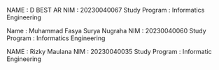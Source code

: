 NAME           : D BEST AR
NIM            : 20230040067
Study Program  : Informatics Engineering

Name           : Muhammad Fasya Surya Nugraha
NIM            : 20230040060
Study Program  : Informatics Engineering

NAME           : Rizky Maulana
NIM            : 20230040035
Study Program  : Informatic Engineering
